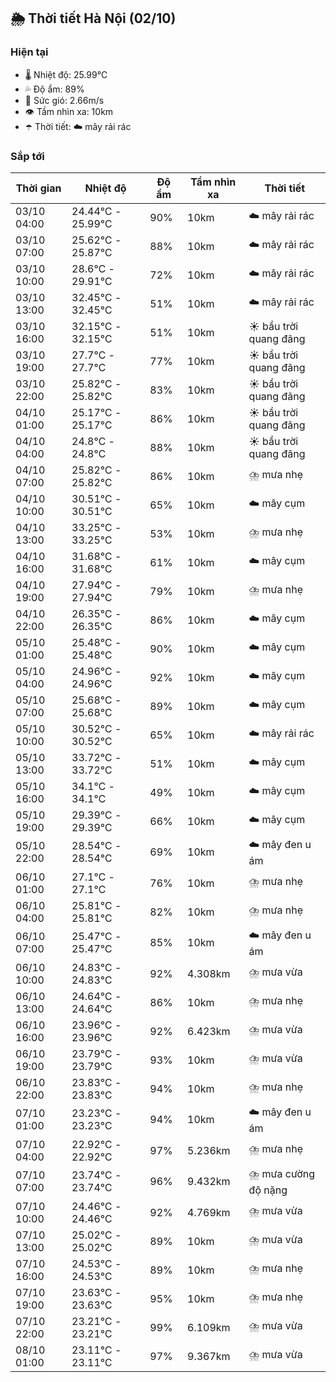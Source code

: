 ## 🌦️ Thời tiết Hà Nội (02/10)

### Hiện tại

- 🌡️ Nhiệt độ: 25.99℃
- 💦 Độ ẩm: 89%
- 💨 Sức gió: 2.66m/s
- 👁️ Tầm nhìn xa: 10km
- ☂️ Thời tiết: ☁️ mây rải rác

### Sắp tới

| Thời gian | Nhiệt độ | Độ ẩm | Tầm nhìn xa | Thời tiết |
| --- | --- | --- | --- | --- |
| 03/10 04:00 | 24.44℃ - 25.99℃ | 90% | 10km | ☁️ mây rải rác |
| 03/10 07:00 | 25.62℃ - 25.87℃ | 88% | 10km | ☁️ mây rải rác |
| 03/10 10:00 | 28.6℃ - 29.91℃ | 72% | 10km | ☁️ mây rải rác |
| 03/10 13:00 | 32.45℃ - 32.45℃ | 51% | 10km | ☁️ mây rải rác |
| 03/10 16:00 | 32.15℃ - 32.15℃ | 51% | 10km | ☀️ bầu trời quang đãng |
| 03/10 19:00 | 27.7℃ - 27.7℃ | 77% | 10km | ☀️ bầu trời quang đãng |
| 03/10 22:00 | 25.82℃ - 25.82℃ | 83% | 10km | ☀️ bầu trời quang đãng |
| 04/10 01:00 | 25.17℃ - 25.17℃ | 86% | 10km | ☀️ bầu trời quang đãng |
| 04/10 04:00 | 24.8℃ - 24.8℃ | 88% | 10km | ☀️ bầu trời quang đãng |
| 04/10 07:00 | 25.82℃ - 25.82℃ | 86% | 10km | ⛈️ mưa nhẹ |
| 04/10 10:00 | 30.51℃ - 30.51℃ | 65% | 10km | ☁️ mây cụm |
| 04/10 13:00 | 33.25℃ - 33.25℃ | 53% | 10km | ⛈️ mưa nhẹ |
| 04/10 16:00 | 31.68℃ - 31.68℃ | 61% | 10km | ☁️ mây cụm |
| 04/10 19:00 | 27.94℃ - 27.94℃ | 79% | 10km | ⛈️ mưa nhẹ |
| 04/10 22:00 | 26.35℃ - 26.35℃ | 86% | 10km | ☁️ mây cụm |
| 05/10 01:00 | 25.48℃ - 25.48℃ | 90% | 10km | ☁️ mây cụm |
| 05/10 04:00 | 24.96℃ - 24.96℃ | 92% | 10km | ☁️ mây cụm |
| 05/10 07:00 | 25.68℃ - 25.68℃ | 89% | 10km | ☁️ mây cụm |
| 05/10 10:00 | 30.52℃ - 30.52℃ | 65% | 10km | ☁️ mây rải rác |
| 05/10 13:00 | 33.72℃ - 33.72℃ | 51% | 10km | ☁️ mây cụm |
| 05/10 16:00 | 34.1℃ - 34.1℃ | 49% | 10km | ☁️ mây cụm |
| 05/10 19:00 | 29.39℃ - 29.39℃ | 66% | 10km | ☁️ mây cụm |
| 05/10 22:00 | 28.54℃ - 28.54℃ | 69% | 10km | ☁️ mây đen u ám |
| 06/10 01:00 | 27.1℃ - 27.1℃ | 76% | 10km | ⛈️ mưa nhẹ |
| 06/10 04:00 | 25.81℃ - 25.81℃ | 82% | 10km | ⛈️ mưa nhẹ |
| 06/10 07:00 | 25.47℃ - 25.47℃ | 85% | 10km | ☁️ mây đen u ám |
| 06/10 10:00 | 24.83℃ - 24.83℃ | 92% | 4.308km | ⛈️ mưa vừa |
| 06/10 13:00 | 24.64℃ - 24.64℃ | 86% | 10km | ⛈️ mưa nhẹ |
| 06/10 16:00 | 23.96℃ - 23.96℃ | 92% | 6.423km | ⛈️ mưa vừa |
| 06/10 19:00 | 23.79℃ - 23.79℃ | 93% | 10km | ⛈️ mưa vừa |
| 06/10 22:00 | 23.83℃ - 23.83℃ | 94% | 10km | ⛈️ mưa nhẹ |
| 07/10 01:00 | 23.23℃ - 23.23℃ | 94% | 10km | ☁️ mây đen u ám |
| 07/10 04:00 | 22.92℃ - 22.92℃ | 97% | 5.236km | ⛈️ mưa nhẹ |
| 07/10 07:00 | 23.74℃ - 23.74℃ | 96% | 9.432km | ⛈️ mưa cường độ nặng |
| 07/10 10:00 | 24.46℃ - 24.46℃ | 92% | 4.769km | ⛈️ mưa vừa |
| 07/10 13:00 | 25.02℃ - 25.02℃ | 89% | 10km | ⛈️ mưa vừa |
| 07/10 16:00 | 24.53℃ - 24.53℃ | 89% | 10km | ⛈️ mưa nhẹ |
| 07/10 19:00 | 23.63℃ - 23.63℃ | 95% | 10km | ⛈️ mưa nhẹ |
| 07/10 22:00 | 23.21℃ - 23.21℃ | 99% | 6.109km | ⛈️ mưa vừa |
| 08/10 01:00 | 23.11℃ - 23.11℃ | 97% | 9.367km | ⛈️ mưa vừa |
